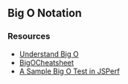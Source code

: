 ## Big O Notation

### Resources

- [Understand Big O](https://www.youtube.com/watch?v=v4cd1O4zkGw)
- [BigOCheatsheet](http://bigocheatsheet.com/)
- [A Sample Big O Test in JSPerf](https://jsperf.com/big-o/1)